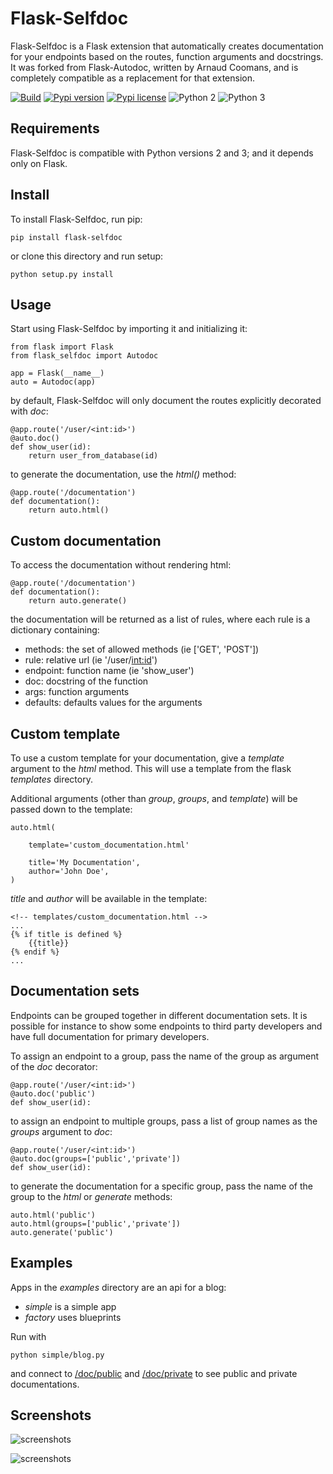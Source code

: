 Flask-Selfdoc
=============

Flask-Selfdoc is a Flask extension that automatically creates documentation for your endpoints based on the routes, function arguments and docstrings. It was forked from Flask-Autodoc, written by Arnaud Coomans, and is completely compatible as a replacement for that extension.

[![Build](https://api.travis-ci.org/jwg4/flask-selfdoc.png)](https://travis-ci.org/jwg4/flask-selfdoc)
[![Pypi version](http://img.shields.io/pypi/v/flask-selfdoc.svg)](https://pypi.python.org/pypi/Flask-Selfdoc)
[![Pypi license](http://img.shields.io/pypi/l/flask-selfdoc.svg)](https://pypi.python.org/pypi/Flask-Selfdoc)
![Python 2](http://img.shields.io/badge/python-2-blue.svg)
![Python 3](http://img.shields.io/badge/python-3-blue.svg)


## Requirements

Flask-Selfdoc is compatible with Python versions 2 and 3; and it depends only on Flask.

## Install

To install Flask-Selfdoc, run pip:

	pip install flask-selfdoc
	
or clone this directory and run setup:

    python setup.py install

## Usage

Start using Flask-Selfdoc by importing it and initializing it:

    from flask import Flask
    from flask_selfdoc import Autodoc

    app = Flask(__name__)
    auto = Autodoc(app)

by default, Flask-Selfdoc will only document the routes explicitly decorated with _doc_:

    @app.route('/user/<int:id>')
    @auto.doc()
    def show_user(id):
        return user_from_database(id)

to generate the documentation, use the _html()_ method:

    @app.route('/documentation')
    def documentation():
        return auto.html()

## Custom documentation

To access the documentation without rendering html:

    @app.route('/documentation')
    def documentation():
        return auto.generate()

the documentation will be returned as a list of rules, where each rule is a dictionary containing:

- methods: the set of allowed methods (ie ['GET', 'POST'])
- rule: relative url (ie '/user/<int:id>')
- endpoint: function name (ie 'show_user')
- doc: docstring of the function
- args: function arguments
- defaults: defaults values for the arguments

## Custom template

To use a custom template for your documentation, give a _template_ argument to the _html_ method. This will use a template from the flask _templates_ directory. 

Additional arguments (other than _group_, _groups_, and _template_) will be passed down to the template:

	auto.html(
		
		template='custom_documentation.html'
		
		title='My Documentation',
		author='John Doe',
	)
	

_title_ and _author_ will be available in the template:

	<!-- templates/custom_documentation.html -->
	...
	{% if title is defined %}
		{{title}}
	{% endif %}
	...

## Documentation sets

Endpoints can be grouped together in different documentation sets. It is possible for instance to show some endpoints to third party developers and have full documentation for primary developers.

To assign an endpoint to a group, pass the name of the group as argument of the _doc_ decorator:

    @app.route('/user/<int:id>')
    @auto.doc('public')
    def show_user(id):

to assign an endpoint to multiple groups, pass a list of group names as the _groups_ argument to _doc_:

    @app.route('/user/<int:id>')
    @auto.doc(groups=['public','private'])
    def show_user(id):

to generate the documentation for a specific group, pass the name of the group to the _html_ or _generate_ methods:

    auto.html('public')
    auto.html(groups=['public','private'])
    auto.generate('public')
    
## Examples

Apps in the _examples_ directory are an api for a blog:

- _simple_ is a simple app
- _factory_ uses blueprints

Run with

	python simple/blog.py
	
and connect to [/doc/public](http://127.0.0.1:5000/doc/public) and [/doc/private](http://127.0.0.1:5000/doc/private) to see public and private documentations.

## Screenshots

![screenshots](screenshots/screenshot00.png)

![screenshots](screenshots/screenshot01.png)
